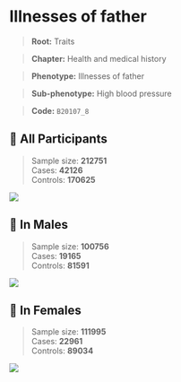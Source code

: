 # Illnesses of father
> **Root:** Traits  

> **Chapter:** Health and medical history  

> **Phenotype:** Illnesses of father  

> **Sub-phenotype:** High blood pressure  

> **Code:** `B20107_8`

## 🧪 All Participants  
> Sample size: **212751**  
> Cases: **42126**  
> Controls: **170625**
<img src="/Traits/Figures/ALL/B20107_8.png"/>
<CsvTable src="/Traits/Data/ALL/LG_B20107_8.csv" label="🔍 View full results" />

## 👨 In Males  
> Sample size: **100756**  
> Cases: **19165**  
> Controls: **81591**
<img src="/Traits/Figures/Male/B20107_8.png"/>
<CsvTable src="/Traits/Data/Male/LG_B20107_8.csv" label="🔍 View full results" />

## 👩 In Females  
> Sample size: **111995**  
> Cases: **22961**  
> Controls: **89034**
<img src="/Traits/Figures/Female/B20107_8.png"/>
<CsvTable src="/Traits/Data/Female/LG_B20107_8.csv" label="🔍 View full results" />
